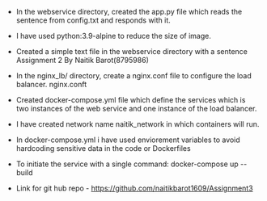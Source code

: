 - In the webservice directory, created the app.py file which reads the sentence from config.txt and responds with it.

- I have used python:3.9-alpine to reduce the size of image.

- Created a simple text file in the webservice directory with a sentence Assignment 2 By Naitik Barot(8795986)

- In the nginx_lb/ directory, create a nginx.conf file to configure the load balancer.
  nginx.conft

- Created docker-compose.yml file which define the services which is two instances of the web service and one instance of the load balancer.

- I have created network name naitik_network in which containers will run.

- In docker-compose.yml i have used enviorement variables to avoid hardcoding sensitive data in the code or Dockerfiles

- To initiate the service with a single command: docker-compose up --build

- Link for git hub repo - https://github.com/naitikbarot1609/Assignment3
